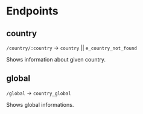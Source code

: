 # Endpoints

## country

`/country/:country` -> `country` || `e_country_not_found`

Shows information about given country.

## global

`/global` -> `country_global`

Shows global informations.

